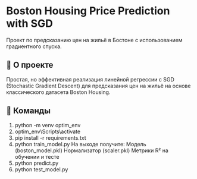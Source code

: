 # Boston Housing Price Prediction with SGD

Проект по предсказанию цен на жильё в Бостоне с использованием градиентного спуска.

## 📌 О проекте

Простая, но эффективная реализация линейной регрессии с SGD (Stochastic Gradient Descent) для предсказания цен на жильё на основе классического датасета Boston Housing.

## 📌 Команды

1) python -m venv optim_env
2) optim_env\Scripts\activate
3) pip install -r requirements.txt
4) python train_model.py
   На выходе получите:
     Модель (boston_model.pkl)
     Нормализатор (scaler.pkl)
     Метрики R² на обучении и тесте
6) python predict.py
7) python test_model.py

